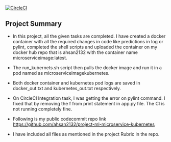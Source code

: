 [![CircleCI](https://circleci.com/gh/ahsan2132/project-ml-microservice-kubernetes.svg?style=svg)](https://app.circleci.com/settings/project/github/ahsan2132)


## Project Summary

* In this project, all the given tasks are completed. I have created a docker container with all the required changes in code like predictions in log or pylint, completed the shell scripts and uploaded the container on my docker hub repo that is ahsan2132 with the container name microserviceimage:latest.

* The run_kubernets.sh script then pulls the docker image and run it in a pod named as microserviceimagekubernetes.

* Both docker container and kubernetes pod logs are saved in docker_out.txt and kubernetes_out.txt respectively.


* On CircleCI Integration task, I was getting the error on pylint command. I fixed that by removing the f from print statement in app.py file. The CI is not running completely fine.

* Following is my public codecommit repo link
https://github.com/ahsan2132/project-ml-microservice-kubernetes

* I have included all files as mentioned in the project Rubric in the repo.
